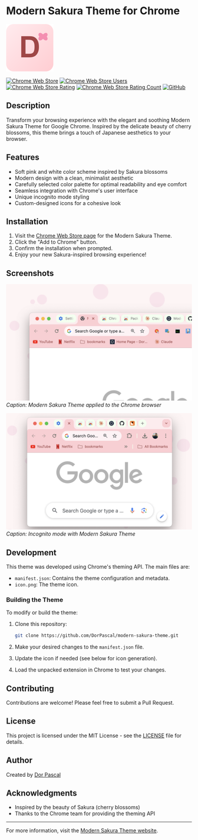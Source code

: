 # Modern Sakura Theme for Chrome

![Modern Sakura Theme Icon](./images/icon.png)

[![Chrome Web Store](https://img.shields.io/chrome-web-store/v/obhakalgimdchnloomkmcikodkbodphp?label=Chrome%20Web%20Store&logo=google-chrome&style=flat-square)](https://chrome.google.com/webstore/detail/modern-sakura-theme/obhakalgimdchnloomkmcikodkbodphp)
[![Chrome Web Store Users](https://img.shields.io/chrome-web-store/users/obhakalgimdchnloomkmcikodkbodphp?label=Users&logo=google-chrome&style=flat-square)](https://chrome.google.com/webstore/detail/modern-sakura-theme/obhakalgimdchnloomkmcikodkbodphp)
[![Chrome Web Store Rating](https://img.shields.io/chrome-web-store/rating/obhakalgimdchnloomkmcikodkbodphp?label=Rating&logo=google-chrome&style=flat-square)](https://chrome.google.com/webstore/detail/modern-sakura-theme/obhakalgimdchnloomkmcikodkbodphp)
[![Chrome Web Store Rating Count](https://img.shields.io/chrome-web-store/rating-count/obhakalgimdchnloomkmcikodkbodphp?label=Rating%20Count&logo=google-chrome&style=flat-square)](https://chrome.google.com/webstore/detail/modern-sakura-theme/obhakalgimdchnloomkmcikodkbodphp)
[![GitHub](https://img.shields.io/github/license/Dor-sketch/chrome-sakura-theme?label=License&logo=github&style=flat-square)](https://github.com/Dor-sketch/chrome-sakura-theme/blob/main/LICENSE)

## Description

Transform your browsing experience with the elegant and soothing Modern Sakura Theme for Google Chrome. Inspired by the delicate beauty of cherry blossoms, this theme brings a touch of Japanese aesthetics to your browser.

## Features

- Soft pink and white color scheme inspired by Sakura blossoms
- Modern design with a clean, minimalist aesthetic
- Carefully selected color palette for optimal readability and eye comfort
- Seamless integration with Chrome's user interface
- Unique incognito mode styling
- Custom-designed icons for a cohesive look

## Installation

1. Visit the [Chrome Web Store page](https://chrome.google.com/webstore/detail/modern-sakura-theme/obhakalgimdchnloomkmcikodkbodphp) for the Modern Sakura Theme.
2. Click the "Add to Chrome" button.
3. Confirm the installation when prompted.
4. Enjoy your new Sakura-inspired browsing experience!

## Screenshots

![Screenshot 1](./images/screenshots/Screenshot%202024-09-18%20at%2014.56.22.png)
*Caption: Modern Sakura Theme applied to the Chrome browser*

![Screenshot 2](./images/screenshots/Screenshot%202024-09-18%20at%2014.56.40.png)
*Caption: Incognito mode with Modern Sakura Theme*

## Development

This theme was developed using Chrome's theming API. The main files are:

- `manifest.json`: Contains the theme configuration and metadata.
- `icon.png`: The theme icon.

### Building the Theme

To modify or build the theme:

1. Clone this repository:

   ```bash
   git clone https://github.com/DorPascal/modern-sakura-theme.git
   ```

2. Make your desired changes to the `manifest.json` file.
3. Update the icon if needed (see below for icon generation).
4. Load the unpacked extension in Chrome to test your changes.

## Contributing

Contributions are welcome! Please feel free to submit a Pull Request.

## License

This project is licensed under the MIT License - see the [LICENSE](LICENSE) file for details.

## Author

Created by [Dor Pascal](https://dorpascal.com/)

## Acknowledgments

- Inspired by the beauty of Sakura (cherry blossoms)
- Thanks to the Chrome team for providing the theming API

---

For more information, visit the [Modern Sakura Theme website](https://dorpascal.com/chrome-sakura-theme/).
